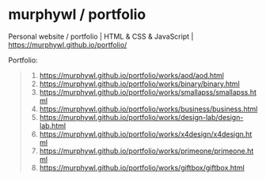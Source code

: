 # murphywl / portfolio
Personal website / portfolio | HTML &amp; CSS &amp; JavaScript | https://murphywl.github.io/portfolio/

Portfolio:
> 1. https://murphywl.github.io/portfolio/works/aod/aod.html
> 2. https://murphywl.github.io/portfolio/works/binary/binary.html
> 3. https://murphywl.github.io/portfolio/works/smallapss/smallapss.html
> 4. https://murphywl.github.io/portfolio/works/business/business.html
> 5. https://murphywl.github.io/portfolio/works/design-lab/design-lab.html
> 6. https://murphywl.github.io/portfolio/works/x4design/x4design.html
> 7. https://murphywl.github.io/portfolio/works/primeone/primeone.html
> 8. https://murphywl.github.io/portfolio/works/giftbox/giftbox.html
